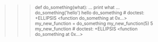 >>> def do_something(what):
...     print what
... 
>>> do_something('hello')
hello
>>> do_something  # doctest: +ELLIPSIS
<function do_something at 0x...>
>>> my_new_function = do_something
>>> my_new_function(5)
5
>>> my_new_function  # doctest: +ELLIPSIS
<function do_something at 0x...>
